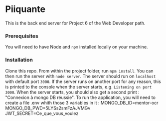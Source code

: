 # Piiquante

This is the back end server for Project 6 of the Web Developer path.

### Prerequisites

You will need to have Node and `npm` installed locally on your machine.

### Installation

Clone this repo. From within the project folder, run `npm install`. You
can then run the server with `node server`.
The server should run on `localhost` with default port `3000`. If the
server runs on another port for any reason, this is printed to the
console when the server starts, e.g. `Listening on port 3000`.
When the server starts, you should also get a second print : "Connexion à mongo DB réussie".
To run the application, you will need to create a file .env whith those 3 variables in it :
MONGO_DB_ID=mentor-ocr
MONGO_DB_PWD=5LYSs2smFzAJVMGv
JWT_SECRET=Ce_que_vous_voulez
